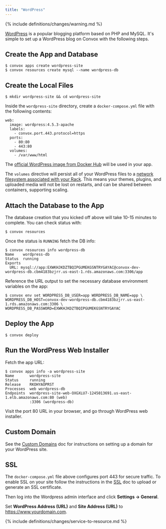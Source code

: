 ```yaml
---
title: "WordPress"
---
```


{% include definitions/changes/warning.md %}

[WordPress](https://wordpress.org/) is a popular blogging platform based on PHP and MySQL. It's simple to set up a WordPress blog on Convox with the following steps.

## Create the App and Database

```
$ convox apps create wordpress-site
$ convox resources create mysql --name wordpress-db
```

## Create the Local Files

```
$ mkdir wordpress-site && cd wordpress-site
```

Inside the `wordpress-site` directory, create a `docker-compose.yml` file with the following contents:

```
web:
  image: wordpress:4.5.3-apache
  labels:
    - convox.port.443.protocol=https
  ports:
    - 80:80
    - 443:80
  volumes:
    - /var/www/html
```

The [official WordPress image from Docker Hub](https://hub.docker.com/_/wordpress/) will be used in your app.

The `volumes` directive will persist all of your WordPress files to a [network filesystem associated with your Rack](/docs/volumes). This means your themes, plugins, and uploaded media will not be lost on restarts, and can be shared between containers, supporting scaling.

## Attach the Database to the App

The database creation that you kicked off above will take 10-15 minutes to complete. You can check status with:

```
$ convox resources
```

Once the status is `RUNNING` fetch the DB info:

```
$ convox resources info wordpress-db
Name    wordpress-db
Status  running
Exports
  URL: mysql://app:EXWKHJKDZTBQIPGUMEKGSNTRYGAYAC@convox-dev-wordpress-db.cbm4183bzjrr.us-east-1.rds.amazonaws.com:3306/app
```

Reference the URL output to set the necessary database environment variables on the app:

```
$ convox env set WORDPRESS_DB_USER=app WORDPRESS_DB_NAME=app \
WORDPRESS_DB_HOST=convox-dev-wordpress-db.cbm4183bzjrr.us-east-1.rds.amazonaws.com:3306 \
WORDPRESS_DB_PASSWORD=EXWKHJKDZTBQIPGUMEKGSNTRYGAYAC
```

## Deploy the App

```
$ convox deploy
```

## Run the WordPress Web Installer

Fetch the app URL:

```
$ convox apps info -a wordpress-site
Name       wordpress-site
Status     running
Release    RKOHYAOPRST
Processes  web wordpress-db
Endpoints  wordpress-site-web-OXGXLU7-1245013691.us-east-1.elb.amazonaws.com:80 (web)
           :3306 (wordpress-db)
```

Visit the port 80 URL in your browser, and go through WordPress web installer.

## Custom Domain

See the [Custom Domains](/docs/custom-domains) doc for instructions on setting up a domain for your WordPress site.

## SSL

The `docker-compose.yml` file above configures port 443 for secure traffic. To enable SSL on your site follow the instructions in the [SSL](/docs/ssl) doc to upload or generate an SSL certificate.

Then log into the Wordpress admin interface and click **Settings -> General**.

Set **WordPress Address (URL)** and **Site Address (URL)** to https://www.yourdomain.com.

{% include definitions/changes/service-to-resource.md %}
